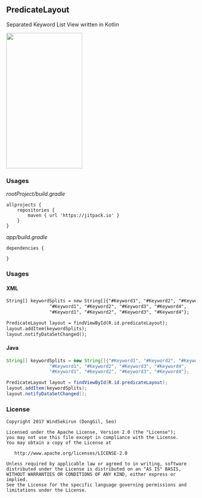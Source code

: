 ## PredicateLayout 

Separated Keyword List View written in Kotlin

<img src="https://github.com/WindSekirun/DesignRatingBar/blob/master/sample.png" width="202" height="360">


### Usages
*rootProject/build.gradle*
```	
allprojects {
    repositories {
	    maven { url 'https://jitpack.io' }
    }
}
```

*app/build.gradle*
```
dependencies {

}
```

### Usages

#### XML
```XML
String[] keywordSplits = new String[]{"#Keyword1", "#Keyword2", "#Keyword3", "#Keyword4",
                "#Keyword1", "#Keyword2", "#Keyword3", "#Keyword4",
                "#Keyword1", "#Keyword2", "#Keyword3", "#Keyword4"};

PredicateLayout layout = findViewById(R.id.predicateLayout);
layout.addItem(keywordSplits);
layout.notifyDataSetChanged();
```

#### Java
```Java
String[] keywordSplits = new String[]{"#Keyword1", "#Keyword2", "#Keyword3", "#Keyword4",
                "#Keyword1", "#Keyword2", "#Keyword3", "#Keyword4",
                "#Keyword1", "#Keyword2", "#Keyword3", "#Keyword4"};

PredicateLayout layout = findViewById(R.id.predicateLayout);
layout.addItem(keywordSplits);
layout.notifyDataSetChanged();
```

### License 
```
Copyright 2017 WindSekirun (DongGil, Seo)

Licensed under the Apache License, Version 2.0 (the "License");
you may not use this file except in compliance with the License.
You may obtain a copy of the License at

   http://www.apache.org/licenses/LICENSE-2.0

Unless required by applicable law or agreed to in writing, software
distributed under the License is distributed on an "AS IS" BASIS,
WITHOUT WARRANTIES OR CONDITIONS OF ANY KIND, either express or implied.
See the License for the specific language governing permissions and
limitations under the License.
```
